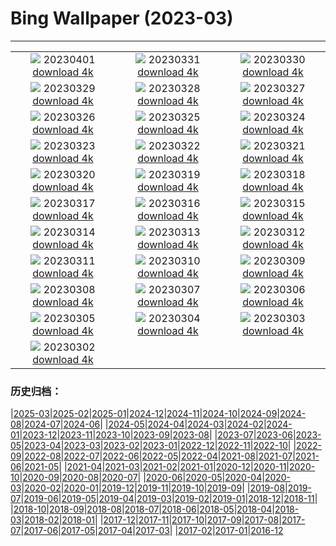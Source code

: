 # Bing Wallpaper (2023-03)
**************
| | | |
|:-:|:-:|:-:|
| ![](https://www.bing.com/th?id=OHR.FrogMonth_ZH-CN3874143397_1920x1080.jpg) 20230401 [download 4k](https://www.bing.com/th?id=OHR.FrogMonth_ZH-CN3874143397_UHD.jpg) | ![](https://www.bing.com/th?id=OHR.SteyrRiver_ZH-CN3175702026_1920x1080.jpg) 20230331 [download 4k](https://www.bing.com/th?id=OHR.SteyrRiver_ZH-CN3175702026_UHD.jpg) | ![](https://www.bing.com/th?id=OHR.PeacockFeathers_ZH-CN3403145691_1920x1080.jpg) 20230330 [download 4k](https://www.bing.com/th?id=OHR.PeacockFeathers_ZH-CN3403145691_UHD.jpg) |
| ![](https://www.bing.com/th?id=OHR.NuzzleManatee_ZH-CN3263788190_1920x1080.jpg) 20230329 [download 4k](https://www.bing.com/th?id=OHR.NuzzleManatee_ZH-CN3263788190_UHD.jpg) | ![](https://www.bing.com/th?id=OHR.MWDolomites_ZH-CN2886991396_1920x1080.jpg) 20230328 [download 4k](https://www.bing.com/th?id=OHR.MWDolomites_ZH-CN2886991396_UHD.jpg) | ![](https://www.bing.com/th?id=OHR.NYCClouds_ZH-CN2585785154_1920x1080.jpg) 20230327 [download 4k](https://www.bing.com/th?id=OHR.NYCClouds_ZH-CN2585785154_UHD.jpg) |
| ![](https://www.bing.com/th?id=OHR.WildAnza_ZH-CN2384861750_1920x1080.jpg) 20230326 [download 4k](https://www.bing.com/th?id=OHR.WildAnza_ZH-CN2384861750_UHD.jpg) | ![](https://www.bing.com/th?id=OHR.CecilBrewerStaircase_ZH-CN2117182176_1920x1080.jpg) 20230325 [download 4k](https://www.bing.com/th?id=OHR.CecilBrewerStaircase_ZH-CN2117182176_UHD.jpg) | ![](https://www.bing.com/th?id=OHR.WildGarlic_ZH-CN1869796625_1920x1080.jpg) 20230324 [download 4k](https://www.bing.com/th?id=OHR.WildGarlic_ZH-CN1869796625_UHD.jpg) |
| ![](https://www.bing.com/th?id=OHR.ChavarocheWinter_ZH-CN1842519491_1920x1080.jpg) 20230323 [download 4k](https://www.bing.com/th?id=OHR.ChavarocheWinter_ZH-CN1842519491_UHD.jpg) | ![](https://www.bing.com/th?id=OHR.LakePowellAerial_ZH-CN1427611965_1920x1080.jpg) 20230322 [download 4k](https://www.bing.com/th?id=OHR.LakePowellAerial_ZH-CN1427611965_UHD.jpg) | ![](https://www.bing.com/th?id=OHR.ColourDay_ZH-CN1032554089_1920x1080.jpg) 20230321 [download 4k](https://www.bing.com/th?id=OHR.ColourDay_ZH-CN1032554089_UHD.jpg) |
| ![](https://www.bing.com/th?id=OHR.PurpleCrocus_ZH-CN0891528297_1920x1080.jpg) 20230320 [download 4k](https://www.bing.com/th?id=OHR.PurpleCrocus_ZH-CN0891528297_UHD.jpg) | ![](https://www.bing.com/th?id=OHR.BarnOwlWinter_ZH-CN5484796826_1920x1080.jpg) 20230319 [download 4k](https://www.bing.com/th?id=OHR.BarnOwlWinter_ZH-CN5484796826_UHD.jpg) | ![](https://www.bing.com/th?id=OHR.MarsTars_ZH-CN0496313394_1920x1080.jpg) 20230318 [download 4k](https://www.bing.com/th?id=OHR.MarsTars_ZH-CN0496313394_UHD.jpg) |
| ![](https://www.bing.com/th?id=OHR.BallyvooneyCove_ZH-CN0284564457_1920x1080.jpg) 20230317 [download 4k](https://www.bing.com/th?id=OHR.BallyvooneyCove_ZH-CN0284564457_UHD.jpg) | ![](https://www.bing.com/th?id=OHR.ChengduPanda_ZH-CN0043208941_1920x1080.jpg) 20230316 [download 4k](https://www.bing.com/th?id=OHR.ChengduPanda_ZH-CN0043208941_UHD.jpg) | ![](https://www.bing.com/th?id=OHR.AgueroSpain_ZH-CN9622864502_1920x1080.jpg) 20230315 [download 4k](https://www.bing.com/th?id=OHR.AgueroSpain_ZH-CN9622864502_UHD.jpg) |
| ![](https://www.bing.com/th?id=OHR.CyprusMaze_ZH-CN9448060895_1920x1080.jpg) 20230314 [download 4k](https://www.bing.com/th?id=OHR.CyprusMaze_ZH-CN9448060895_UHD.jpg) | ![](https://www.bing.com/th?id=OHR.LionessesNap_ZH-CN9240393299_1920x1080.jpg) 20230313 [download 4k](https://www.bing.com/th?id=OHR.LionessesNap_ZH-CN9240393299_UHD.jpg) | ![](https://www.bing.com/th?id=OHR.SouthDownsSheep_ZH-CN8986424729_1920x1080.jpg) 20230312 [download 4k](https://www.bing.com/th?id=OHR.SouthDownsSheep_ZH-CN8986424729_UHD.jpg) |
| ![](https://www.bing.com/th?id=OHR.LongWharf_ZH-CN8793669955_1920x1080.jpg) 20230311 [download 4k](https://www.bing.com/th?id=OHR.LongWharf_ZH-CN8793669955_UHD.jpg) | ![](https://www.bing.com/th?id=OHR.EdaleValley_ZH-CN8464524952_1920x1080.jpg) 20230310 [download 4k](https://www.bing.com/th?id=OHR.EdaleValley_ZH-CN8464524952_UHD.jpg) | ![](https://www.bing.com/th?id=OHR.WaimeaRainbow_ZH-CN1127225170_1920x1080.jpg) 20230309 [download 4k](https://www.bing.com/th?id=OHR.WaimeaRainbow_ZH-CN1127225170_UHD.jpg) |
| ![](https://www.bing.com/th?id=OHR.WhitehorseAurora_ZH-CN0978404088_1920x1080.jpg) 20230308 [download 4k](https://www.bing.com/th?id=OHR.WhitehorseAurora_ZH-CN0978404088_UHD.jpg) | ![](https://www.bing.com/th?id=OHR.YuanyangChina_ZH-CN7360249295_1920x1080.jpg) 20230307 [download 4k](https://www.bing.com/th?id=OHR.YuanyangChina_ZH-CN7360249295_UHD.jpg) | ![](https://www.bing.com/th?id=OHR.IcelandHorses_ZH-CN7213041152_1920x1080.jpg) 20230306 [download 4k](https://www.bing.com/th?id=OHR.IcelandHorses_ZH-CN7213041152_UHD.jpg) |
| ![](https://www.bing.com/th?id=OHR.HuggingKanga_ZH-CN1045131695_1920x1080.jpg) 20230305 [download 4k](https://www.bing.com/th?id=OHR.HuggingKanga_ZH-CN1045131695_UHD.jpg) | ![](https://www.bing.com/th?id=OHR.PicoVolcano_ZH-CN6865997792_1920x1080.jpg) 20230304 [download 4k](https://www.bing.com/th?id=OHR.PicoVolcano_ZH-CN6865997792_UHD.jpg) | ![](https://www.bing.com/th?id=OHR.OrcaNorway_ZH-CN6101327628_1920x1080.jpg) 20230303 [download 4k](https://www.bing.com/th?id=OHR.OrcaNorway_ZH-CN6101327628_UHD.jpg) |
| ![](https://www.bing.com/th?id=OHR.NegratinSpain_ZH-CN5916944876_1920x1080.jpg) 20230302 [download 4k](https://www.bing.com/th?id=OHR.NegratinSpain_ZH-CN5916944876_UHD.jpg) |  |  |

### 历史归档：

|[2025-03](/../2025-03/2025-03.md)|[2025-02](/../2025-02/2025-02.md)|[2025-01](/../2025-01/2025-01.md)|[2024-12](/../2024-12/2024-12.md)|[2024-11](/../2024-11/2024-11.md)|[2024-10](/../2024-10/2024-10.md)|[2024-09](/../2024-09/2024-09.md)|[2024-08](/../2024-08/2024-08.md)|[2024-07](/../2024-07/2024-07.md)|[2024-06](/../2024-06/2024-06.md)|
|[2024-05](/../2024-05/2024-05.md)|[2024-04](/../2024-04/2024-04.md)|[2024-03](/../2024-03/2024-03.md)|[2024-02](/../2024-02/2024-02.md)|[2024-01](/../2024-01/2024-01.md)|[2023-12](/../2023-12/2023-12.md)|[2023-11](/../2023-11/2023-11.md)|[2023-10](/../2023-10/2023-10.md)|[2023-09](/../2023-09/2023-09.md)|[2023-08](/../2023-08/2023-08.md)|
|[2023-07](/../2023-07/2023-07.md)|[2023-06](/../2023-06/2023-06.md)|[2023-05](/../2023-05/2023-05.md)|[2023-04](/../2023-04/2023-04.md)|[2023-03](/2023-03.md)|[2023-02](/../2023-02/2023-02.md)|[2023-01](/../2023-01/2023-01.md)|[2022-12](/../2022-12/2022-12.md)|[2022-11](/../2022-11/2022-11.md)|[2022-10](/../2022-10/2022-10.md)|
|[2022-09](/../2022-09/2022-09.md)|[2022-08](/../2022-08/2022-08.md)|[2022-07](/../2022-07/2022-07.md)|[2022-06](/../2022-06/2022-06.md)|[2022-05](/../2022-05/2022-05.md)|[2022-04](/../2022-04/2022-04.md)|[2021-08](/../2021-08/2021-08.md)|[2021-07](/../2021-07/2021-07.md)|[2021-06](/../2021-06/2021-06.md)|[2021-05](/../2021-05/2021-05.md)|
|[2021-04](/../2021-04/2021-04.md)|[2021-03](/../2021-03/2021-03.md)|[2021-02](/../2021-02/2021-02.md)|[2021-01](/../2021-01/2021-01.md)|[2020-12](/../2020-12/2020-12.md)|[2020-11](/../2020-11/2020-11.md)|[2020-10](/../2020-10/2020-10.md)|[2020-09](/../2020-09/2020-09.md)|[2020-08](/../2020-08/2020-08.md)|[2020-07](/../2020-07/2020-07.md)|
|[2020-06](/../2020-06/2020-06.md)|[2020-05](/../2020-05/2020-05.md)|[2020-04](/../2020-04/2020-04.md)|[2020-03](/../2020-03/2020-03.md)|[2020-02](/../2020-02/2020-02.md)|[2020-01](/../2020-01/2020-01.md)|[2019-12](/../2019-12/2019-12.md)|[2019-11](/../2019-11/2019-11.md)|[2019-10](/../2019-10/2019-10.md)|[2019-09](/../2019-09/2019-09.md)|
|[2019-08](/../2019-08/2019-08.md)|[2019-07](/../2019-07/2019-07.md)|[2019-06](/../2019-06/2019-06.md)|[2019-05](/../2019-05/2019-05.md)|[2019-04](/../2019-04/2019-04.md)|[2019-03](/../2019-03/2019-03.md)|[2019-02](/../2019-02/2019-02.md)|[2019-01](/../2019-01/2019-01.md)|[2018-12](/../2018-12/2018-12.md)|[2018-11](/../2018-11/2018-11.md)|
|[2018-10](/../2018-10/2018-10.md)|[2018-09](/../2018-09/2018-09.md)|[2018-08](/../2018-08/2018-08.md)|[2018-07](/../2018-07/2018-07.md)|[2018-06](/../2018-06/2018-06.md)|[2018-05](/../2018-05/2018-05.md)|[2018-04](/../2018-04/2018-04.md)|[2018-03](/../2018-03/2018-03.md)|[2018-02](/../2018-02/2018-02.md)|[2018-01](/../2018-01/2018-01.md)|
|[2017-12](/../2017-12/2017-12.md)|[2017-11](/../2017-11/2017-11.md)|[2017-10](/../2017-10/2017-10.md)|[2017-09](/../2017-09/2017-09.md)|[2017-08](/../2017-08/2017-08.md)|[2017-07](/../2017-07/2017-07.md)|[2017-06](/../2017-06/2017-06.md)|[2017-05](/../2017-05/2017-05.md)|[2017-04](/../2017-04/2017-04.md)|[2017-03](/../2017-03/2017-03.md)|
|[2017-02](/../2017-02/2017-02.md)|[2017-01](/../2017-01/2017-01.md)|[2016-12](/../2016-12/2016-12.md)